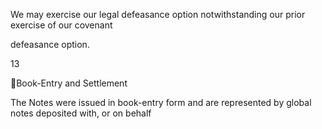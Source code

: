 We may exercise our legal defeasance option notwithstanding our prior exercise of our covenant

defeasance option.

13

Book-Entry and Settlement

The Notes were issued in book-entry form and are represented by global notes deposited with, or on behalf